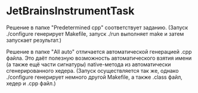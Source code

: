 # JetBrainsInstrumentTask

Решение в папке "Predetermined cpp" соответствует заданию.
(Запуск ./configure генерирует Makefile, запуск ./run выполняет make и затем запускает результат.)

Решение в папке "All auto" отличается автоматической генерацией .cpp файла.
Это даёт полезную возможность автоматического взятия имени (а также ещё части сигнатуры) native-метода из автоматически сгенерированного хедера.
(Запуск осуществляется так же, однако ./configure генерирует немного другой Makefile, а также .class файл, хедер и .cpp файл.)
